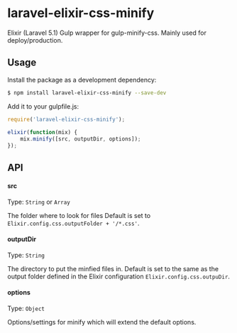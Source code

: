 # laravel-elixir-css-minify
Elixir (Laravel 5.1) Gulp wrapper for gulp-minify-css. Mainly used for deploy/production.

## Usage
Install the package as a development dependency:

```sh
$ npm install laravel-elixir-css-minify --save-dev
````

Add it to your gulpfile.js:

```javascript
require('laravel-elixir-css-minify');
	
elixir(function(mix) {
	mix.minify([src, outputDir, options]);
});
```
## API
#### src
Type: `String` or `Array`

The folder where to look for files
Default is set to `Elixir.config.css.outputFolder + '/*.css'`.


#### outputDir 
Type: `String`

The directory to put the minfied files in. Default is set to the same as the output folder defined in the Elixir configuration `Elixir.config.css.outpuDir`.
                
#### options
Type: `Object`

Options/settings for minify which will extend the default options.
